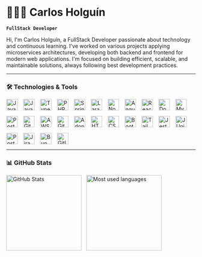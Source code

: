# 👨🏻‍💻 Carlos Holguín

**`FullStack Developer`**

Hi, I'm Carlos Holguín, a FullStack Developer passionate about technology and continuous learning. I've worked on various projects applying microservices architectures, developing both backend and frontend for modern web applications. I'm focused on building efficient, scalable, and maintainable solutions, always following best development practices.


---

### 🛠️ Technologies & Tools

<div style="display: flex; flex-wrap: wrap; gap: 15px; align-items: center;">
  <img alt="Java" title="Java" width="30px" src="https://cdn.jsdelivr.net/gh/devicons/devicon@latest/icons/java/java-original.svg" />
  <img alt="Javascript" title="Javascript" width="30px" src="https://cdn.jsdelivr.net/gh/devicons/devicon@latest/icons/javascript/javascript-plain.svg" />
  <img alt="Typescript" title="Typescript" width="30px" src="https://cdn.jsdelivr.net/gh/devicons/devicon@latest/icons/typescript/typescript-original.svg" />
  <img alt="PHP" title="Typescript" width="30px" src="https://cdn.jsdelivr.net/gh/devicons/devicon@latest/icons/php/php-original.svg" />
  <img alt="Spring Boot" title="Spring Boot" width="30px" src="https://cdn.jsdelivr.net/gh/devicons/devicon@latest/icons/spring/spring-original.svg" />
  <img alt="Laravel" title="Laravel" width="30px" src="https://cdn.jsdelivr.net/gh/devicons/devicon@latest/icons/laravel/laravel-original.svg" />
  <img alt="Node.js" title="Node.js" width="30px" src="https://cdn.jsdelivr.net/gh/devicons/devicon@latest/icons/nodejs/nodejs-original-wordmark.svg" />
  <img alt="Angular" title="Angular" width="30px" src="https://cdn.jsdelivr.net/gh/devicons/devicon@latest/icons/angular/angular-original.svg" />
  <img alt="React" title="React" width="30px" src="https://cdn.jsdelivr.net/gh/devicons/devicon@latest/icons/react/react-original.svg" />
  <img alt="Docker" title="Docker" width="30px" src="https://cdn.jsdelivr.net/gh/devicons/devicon@latest/icons/docker/docker-original.svg" />
  <img alt="MySQL" title="MySQL" width="30px" src="https://cdn.jsdelivr.net/gh/devicons/devicon@latest/icons/mysql/mysql-original.svg" />
  <img alt="PostgreSQL" title="PostgreSQL" width="30px" src="https://cdn.jsdelivr.net/gh/devicons/devicon@latest/icons/postgresql/postgresql-original.svg" />
  <img alt="Git" title="Git" width="30px" src="https://cdn.jsdelivr.net/gh/devicons/devicon@latest/icons/git/git-original.svg" />
  <img alt="AWS" title="AWS" width="30px" src="https://cdn.jsdelivr.net/gh/devicons/devicon@latest/icons/amazonwebservices/amazonwebservices-original-wordmark.svg" />
  <img alt="Github" title="Github" width="30px" src="https://cdn.jsdelivr.net/gh/devicons/devicon@latest/icons/github/github-original.svg" />
  <img alt="Adonisjs" title="Adonisjs" width="30px" src="https://cdn.jsdelivr.net/gh/devicons/devicon@latest/icons/adonisjs/adonisjs-original.svg" />
  <img alt="HTML" title="HTML" width="30px" src="https://cdn.jsdelivr.net/gh/devicons/devicon@latest/icons/html5/html5-original.svg" />
  <img alt="CSS" title="CSS" width="30px" src="https://cdn.jsdelivr.net/gh/devicons/devicon@latest/icons/css3/css3-original.svg" />
  <img alt="Bootstrap" title="Bootstrap" width="30px" src="https://cdn.jsdelivr.net/gh/devicons/devicon@latest/icons/bootstrap/bootstrap-original.svg" />
  <img alt="Tailwind CSS" title="Tailwind CSS" width="30px" src="https://cdn.jsdelivr.net/gh/devicons/devicon@latest/icons/tailwindcss/tailwindcss-original.svg" />
  <img alt="Jest" title="Jest" width="30px" src="https://cdn.jsdelivr.net/gh/devicons/devicon@latest/icons/jest/jest-plain.svg" />
  <img alt="JUnit" title="JUnit" width="30px" src="https://cdn.jsdelivr.net/gh/devicons/devicon@latest/icons/junit/junit-original.svg" />
  <img alt="Postman" title="Postman" width="30px" src="https://cdn.jsdelivr.net/gh/devicons/devicon@latest/icons/postman/postman-original.svg" />
  <img alt="Jira" title="Jira" width="30px" src="https://cdn.jsdelivr.net/gh/devicons/devicon@latest/icons/jira/jira-original.svg" />  
  <img alt="Bun" title="Typescript" width="30px" src="https://cdn.jsdelivr.net/gh/devicons/devicon@latest/icons/bun/bun-original.svg" />
  <img alt="Gitlab" title="Typescript" width="30px" src="https://cdn.jsdelivr.net/gh/devicons/devicon@latest/icons/gitlab/gitlab-original.svg" />


</div>

---


### 📊 GitHub Stats

<p>
  <img 
    align="left" 
    alt="GitHub Stats" 
    height="200" 
    style="padding-right: 10px;" 
    src="https://github-readme-stats.vercel.app/api?username=caholguin&show_icons=true&theme=tokyonight&include_all_commits=true&locale=" 
  />

<img 
      align="left" 
      alt="Most used languages" 
      height="200" 
      src="https://github-readme-stats.vercel.app/api/top-langs/?username=caholguin&theme=tokyonight&layout=compact&custom_title=Technologies&langs_count=10" 
  />
</p>
